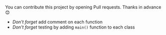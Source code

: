 You can contribute this project by opening Pull requests. Thanks in advance 😊

* *Don't forget* add comment on each function
* *Don't forget* testing by adding `main()` function to each class
